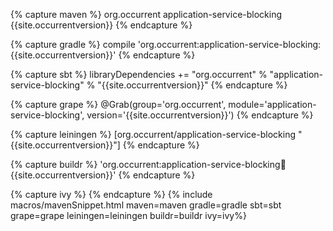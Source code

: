 {% capture maven %}
<dependency>
    <groupId>org.occurrent</groupId>
    <artifactId>application-service-blocking</artifactId>
    <version>{{site.occurrentversion}}</version>
</dependency>
{% endcapture %}

{% capture gradle %}
compile 'org.occurrent:application-service-blocking:{{site.occurrentversion}}'
{% endcapture %}

{% capture sbt %}
libraryDependencies += "org.occurrent" % "application-service-blocking" % "{{site.occurrentversion}}"
{% endcapture %}

{% capture grape %}
@Grab(group='org.occurrent', module='application-service-blocking', version='{{site.occurrentversion}}') 
{% endcapture %}

{% capture leiningen %}
[org.occurrent/application-service-blocking "{{site.occurrentversion}}"]
{% endcapture %}

{% capture buildr %}
'org.occurrent:application-service-blocking:jar:{{site.occurrentversion}}'
{% endcapture %}

{% capture ivy %}
<dependency org="org.occurrent" name="application-service-blocking" rev="{{site.occurrentversion}}" />
{% endcapture %}
{% include macros/mavenSnippet.html maven=maven gradle=gradle sbt=sbt grape=grape leiningen=leiningen buildr=buildr ivy=ivy%}